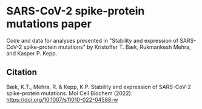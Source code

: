 # SARS-CoV-2 spike-protein mutations paper

Code and data for analyses presented in "Stability and expression of SARS-CoV-2 spike-protein mutations" by Kristoffer T. Bæk, Rukmankesh Mehra, and Kasper P. Kepp.

## Citation

Bæk, K.T., Mehra, R. & Kepp, K.P. Stability and expression of SARS-CoV-2 spike-protein mutations. Mol Cell Biochem (2022). https://doi.org/10.1007/s11010-022-04588-w
